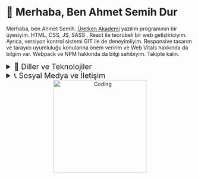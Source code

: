 # 👋 Merhaba, Ben Ahmet Semih Dur

Merhaba, ben Ahmet Semih. [Üretken Akademi](https://uretkenakademi.com/) yazılım programının bir üyesiyim. HTML, CSS, JS, SASS , React ile tecrübeli bir web geliştiriciyim. Ayrıca, versiyon kontrol sistemi GIT ile de deneyimliyim. Responsive tasarım ve tarayıcı uyumluluğu konularına önem veririm ve Web Vitals hakkında da bilgim var. Webpack ve NPM hakkında da bilgi sahibiyim. Takipte kalın.

<details style="font-size:20px">
<summary>🧰 Diller ve Teknolojiler </summary>

![Bootstrap](https://img.shields.io/badge/bootstrap-%23563D7C.svg?style=for-the-badge&logo=bootstrap&logoColor=white) ![HTML5](https://img.shields.io/badge/html5-%23E34F26.svg?style=for-the-badge&logo=html5&logoColor=white) ![CSS3](https://img.shields.io/badge/css3-%231572B6.svg?style=for-the-badge&logo=css3&logoColor=white) ![JavaScript](https://img.shields.io/badge/javascript-%23323330.svg?style=for-the-badge&logo=javascript&logoColor=%23F7DF1E) ![React](https://img.shields.io/badge/react-%2320232a.svg?style=for-the-badge&logo=react&logoColor=%2361DAFB) ![Figma](https://img.shields.io/badge/figma-%23F24E1E.svg?style=for-the-badge&logo=figma&logoColor=white) ![NextJs](https://img.shields.io/badge/nextjs-%23000000.svg?style=for-the-badge&logo=next.js&logoColor=white) ![GitHub](https://img.shields.io/badge/github-%23121011.svg?style=for-the-badge&logo=github&logoColor=white) ![Firebase](https://img.shields.io/badge/firebase-%23FFCA28.svg?style=for-the-badge&logo=firebase&logoColor=black) ![Tailwind CSS](https://img.shields.io/badge/tailwindcss-%2338B2AC.svg?style=for-the-badge&logo=tailwind-css&logoColor=white) ![TypeScript](https://img.shields.io/badge/typescript-%233178C6.svg?style=for-the-badge&logo=typescript&logoColor=white) ![Canva](https://img.shields.io/badge/canva-%2300C4CC.svg?style=for-the-badge&logo=canva&logoColor=white) ![NPM](https://img.shields.io/badge/npm-%23CB3837.svg?style=for-the-badge&logo=npm&logoColor=white) ![Git](https://img.shields.io/badge/git-%23F05032.svg?style=for-the-badge&logo=git&logoColor=white) ![ChatGPT](https://img.shields.io/badge/chatgpt-%234FC08D.svg?style=for-the-badge&logo=openai&logoColor=white)

</details>

<details style="font-size:20px">
<summary>📞 Sosyal Medya ve İletişim </summary>

[![LinkedIn](https://img.shields.io/badge/linkedin-%230077B5.svg?style=for-the-badge&logo=linkedin&logoColor=white)](https://www.linkedin.com/in/ahmet-semih-dur/)
[![CodePen](https://img.shields.io/badge/codepen-%23000000.svg?style=for-the-badge&logo=codepen&logoColor=white)](https://codepen.io/ahmetsedr)
[![YouTube](https://img.shields.io/badge/youtube-%23FF0000.svg?style=for-the-badge&logo=youtube&logoColor=white)](https://www.youtube.com/@ahmetsemihdur)
[![Gmail](https://img.shields.io/badge/gmail-%23D14836.svg?style=for-the-badge&logo=gmail&logoColor=white)](mailto:ahmetsecodr@gmail.com)
[![GitHub](https://img.shields.io/badge/github-%23121011.svg?style=for-the-badge&logo=github&logoColor=white)](https://github.com/ahmetsedr)
[![Twitter](https://img.shields.io/badge/twitter-%231DA1F2.svg?style=for-the-badge&logo=twitter&logoColor=white)](https://ahmetsedr.github.io/TwitterClone/pages/)

</details>

<div align="center" ><img align="center" alt="Coding" width="250" src="https://media.tenor.com/rz7YXvXEWvIAAAAC/core-keeper-core.gif"></div>
